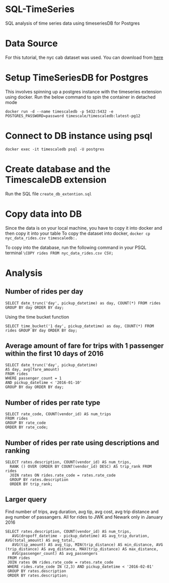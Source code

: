 # SQL-TimeSeries
SQL analysis of time series data using timeseriesDB for Postgres

# Data Source
For this tutorial, the nyc cab dataset was used. You can download from [here](https://timescaledata.blob.core.windows.net/datasets/nyc_data.tar.gz)

# Setup TimeSeriesDB for Postgres
This involves spinning up a postgres instance with the timeseries extension using docker.
 Run the below command to spin the container in detached mode

 ```
docker run -d --name timescaledb -p 5432:5432 -e POSTGRES_PASSWORD=password timescale/timescaledb:latest-pg12
 ```

 # Connect to DB instance using psql
 ```
docker exec -it timescaledb psql -U postgres
 ```

# Create database and the TimescaleDB extension
Run the SQL file `create_db_extention.sql`

# Copy data into DB
Since the data is on your local machine, you have to copy it into docker and then copy it into your table
To copy the dataset into docker, `docker cp nyc_data_rides.csv timescaledb:.`

To copy into the database, run the following command in your PSQL terminal `\COPY rides FROM nyc_data_rides.csv CSV;`

# Analysis
## Number of rides per day
`SELECT date_trunc('day', pickup_datetime) as day, COUNT(*) FROM rides GROUP BY day ORDER BY day;`

Using the time bucket function

 `SELECT time_bucket('1 day', pickup_datetime) as day, COUNT(*) FROM rides GROUP BY day ORDER BY day;`

## Average amount of fare for trips with 1 passenger within the first 10 days of 2016

```
SELECT date_trunc('day', pickup_datetime)
AS day, avg(fare_amount)
FROM rides
WHERE passenger_count = 1
AND pickup_datetime < '2016-01-10'
GROUP BY day ORDER BY day;
```

## Number of rides per rate type
```
SELECT rate_code, COUNT(vendor_id) AS num_trips
FROM rides
GROUP BY rate_code
ORDER BY rate_code;
```

## Number of rides per rate using descriptions and ranking

```
SELECT rates.description, COUNT(vendor_id) AS num_trips,
  RANK () OVER (ORDER BY COUNT(vendor_id) DESC) AS trip_rank FROM rides
  JOIN rates ON rides.rate_code = rates.rate_code
  GROUP BY rates.description
  ORDER BY trip_rank;
```

## Larger query
Find number of trips, avg duration, avg tip, avg cost, avg trip distance and avg number of passangers. All for rides to JWK and Newark only in January 2016

```
SELECT rates.description, COUNT(vendor_id) AS num_trips,
   AVG(dropoff_datetime - pickup_datetime) AS avg_trip_duration, AVG(total_amount) AS avg_total,
   AVG(tip_amount) AS avg_tip, MIN(trip_distance) AS min_distance, AVG (trip_distance) AS avg_distance, MAX(trip_distance) AS max_distance,
   AVG(passenger_count) AS avg_passengers
 FROM rides
 JOIN rates ON rides.rate_code = rates.rate_code
 WHERE rides.rate_code IN (2,3) AND pickup_datetime < '2016-02-01'
 GROUP BY rates.description
 ORDER BY rates.description;
```